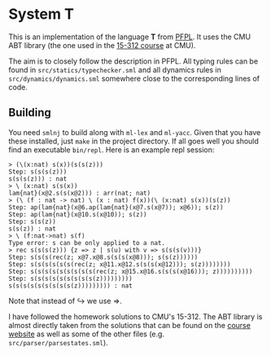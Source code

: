 # System T

This is an implementation of the language __T__ from
[PFPL](http://www.cs.cmu.edu/~rwh/pfpl.html). It uses the CMU ABT library (the
one used in the [15-312 course](https://www.cs.cmu.edu/~rwh/courses/ppl/) at CMU).

The aim is to closely follow the description in PFPL. All typing rules can be
found in `src/statics/typechecker.sml` and all dynamics rules in
`src/dynamics/dynamics.sml` somewhere close to the corresponding lines of code.

## Building

You need `smlnj` to build along with `ml-lex` and `ml-yacc`. Given that you have
these installed, just `make` in the project directory. If all goes well you
should find an executable `bin/repl`. Here is an example repl session:

```
> (\(x:nat) s(x))(s(s(z)))
Step: s(s(s(z)))
s(s(s(z))) : nat
> \ (x:nat) s(s(x))
lam{nat}(x@2.s(s(x@2))) : arr(nat; nat)
> (\ (f : nat -> nat) \ (x : nat) f(x))(\ (x:nat) s(x))(s(z))
Step: ap(lam{nat}(x@6.ap(lam{nat}(x@7.s(x@7)); x@6)); s(z))
Step: ap(lam{nat}(x@10.s(x@10)); s(z))
Step: s(s(z))
s(s(z)) : nat
> \ (f:nat->nat) s(f)
Type error: s can be only applied to a nat.
> rec s(s(s(z))) {z => z | s(u) with v => s(s(s(v)))}
Step: s(s(s(rec(z; x@7.x@8.s(s(s(x@8))); s(s(z))))))
Step: s(s(s(s(s(s(rec(z; x@11.x@12.s(s(s(x@12))); s(z))))))))
Step: s(s(s(s(s(s(s(s(s(rec(z; x@15.x@16.s(s(s(x@16))); z))))))))))
Step: s(s(s(s(s(s(s(s(s(z)))))))))
s(s(s(s(s(s(s(s(s(z))))))))) : nat
```

Note that instead of ↪ we use =>.

I have followed the homework solutions to CMU's 15-312. The ABT library is
almost directly taken from the solutions that can be found on the
[course website](https://www.cs.cmu.edu/~rwh/courses/ppl/) as well as some of
the other files (e.g. `src/parser/parsestates.sml`).
